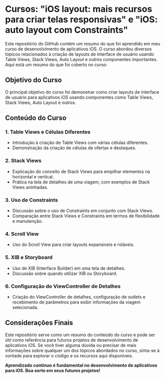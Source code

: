 # Cursos: "iOS layout: mais recursos para criar telas responsivas" e "iOS: auto layout com Constraints"

Este repositório do GitHub contém um resumo do que foi aprendido em meu curso de desenvolvimento de aplicativos iOS. O curso abordou diversos tópicos relacionados à criação de layouts de interface de usuário usando Table Views, Stack Views, Auto Layout e outros componentes importantes. Aqui está um resumo do que foi coberto no curso:

## Objetivo do Curso

O principal objetivo do curso foi demonstrar como criar layouts de interface de usuário para aplicativos iOS usando componentes como Table Views, Stack Views, Auto Layout e outros.

## Conteúdo do Curso

### 1. Table Views e Células Diferentes
- Introdução à criação de Table Views com várias células diferentes.
- Demonstração da criação de células de ofertas e destaques.

### 2. Stack Views
- Explicação do conceito de Stack Views para empilhar elementos na horizontal e vertical.
- Prática na tela de detalhes de uma viagem, com exemplos de Stack Views aninhadas.

### 3. Uso de Constraints
- Discussão sobre o uso de Constraints em conjunto com Stack Views.
- Comparação entre Stack Views e Constraints em termos de flexibilidade e manutenção.

### 4. Scroll View
- Uso do Scroll View para criar layouts expansíveis e roláveis.

### 5. XIB e Storyboard
- Uso de XIB (Interface Builder) em uma tela de detalhes.
- Discussão sobre quando utilizar XIB ou Storyboard.

### 6. Configuração do ViewController de Detalhes
- Criação do ViewController de detalhes, configuração de outlets e recebimento de parâmetros para exibir informações da viagem selecionada.

## Considerações Finais

Este repositório serve como um resumo do conteúdo do curso e pode ser útil como referência para futuros projetos de desenvolvimento de aplicativos iOS. Se você tiver alguma dúvida ou precisar de mais informações sobre qualquer um dos tópicos abordados no curso, sinta-se à vontade para explorar o código e os recursos aqui disponíveis.

**Aprendizado contínuo é fundamental no desenvolvimento de aplicativos para iOS. Boa sorte em seus futuros projetos!**
